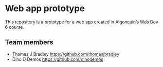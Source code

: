 # Web app prototype

This repository is a prototype for a web app created in Algonquin’s Web Dev 6 course.

## Team members

- Thomas J Bradley <https://github.com/thomasjbradley>
- Dino D Demos <https://github.com/dinodemos>
